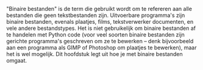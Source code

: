 "Binaire bestanden" is de term die gebruikt wordt om te refereren aan
alle bestanden die geen tekstbestanden zijn. Uitvoerbare programma's
zijn binaire bestanden, evenals plaatjes, films, tekstverwerker
documenten, en vele andere bestandstypes. Het is niet gebruikelijk om
binaire bestanden af te handelen met Python code (voor veel soorten
binaire bestanden zijn gerichte programma's geschreven om ze te bewerken
– denk bijvoorbeeld aan een programma als GIMP of Photoshop om plaatjes
te bewerken), maar het is wel mogelijk. Dit hoofdstuk legt uit hoe je
met binaire bestanden omgaat.
